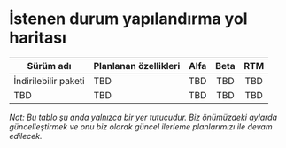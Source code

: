 # <a name="desired-state-configuration-roadmap"></a>İstenen durum yapılandırma yol haritası

| Sürüm adı | Planlanan özellikleri | Alfa | Beta | RTM |
| ---- | -------- | :-------: | :-------:| :-----: |
| İndirilebilir paketi | TBD | TBD | TBD | TBD |
| TBD | TBD | TBD | TBD | TBD |

*Not: Bu tablo şu anda yalnızca bir yer tutucudur. Biz önümüzdeki aylarda güncelleştirmek ve onu biz olarak güncel ilerleme planlarımızı ile devam edilecek.*
